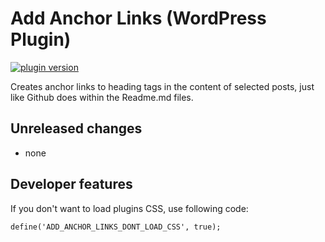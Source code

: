 # Add Anchor Links (WordPress Plugin)

[![plugin version](https://img.shields.io/wordpress/plugin/v/add-anchor-links.svg)](https://wordpress.org/plugins/add-anchor-links)

Creates anchor links to heading tags in the content of selected posts, just like Github does within the Readme.md files.

## Unreleased changes
* none

## Developer features
If you don't want to load plugins CSS, use following code:

	define('ADD_ANCHOR_LINKS_DONT_LOAD_CSS', true);